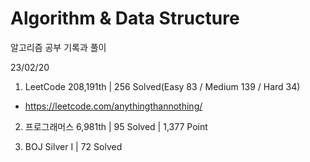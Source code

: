 # Algorithm & Data Structure

알고리즘 공부 기록과 풀이

23/02/20

1. LeetCode 208,191th | 256 Solved(Easy 83 / Medium 139 / Hard 34)
- https://leetcode.com/anythingthannothing/

2. 프로그래머스 6,981th | 95 Solved | 1,377 Point

3. BOJ Silver I | 72 Solved